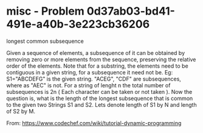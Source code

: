 # misc - Problem 0d37ab03-bd41-491e-a40b-3e223cb36206
longest common subsequence

Given a sequence of elements, a subsequence of it can be obtained by removing zero or more elements from the sequence, preserving the relative order of the elements.
Note that for a substring, the elements need to be contiguous in a given string, for a subsequence it need not be.
Eg: S1="ABCDEFG" is the given string. "ACEG", "CDF" are subsequences, where as "AEC" is not. For a string of lenght n the total number of subsequences is 2n
( Each character can be taken or not taken ). Now the question is, what is the length of the longest subsequence that is common to the given two Strings S1 and S2.
Lets denote length of S1 by N and length of S2 by M.

From: https://www.codechef.com/wiki/tutorial-dynamic-programming